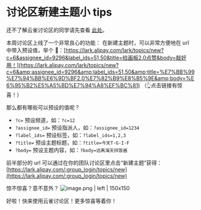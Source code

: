 # 讨论区新建主题小 tips

还不了解云雀讨论区的同学请先查看 [此处](https://lark.alipay.com/lark/help/topics)。

本周讨论区上线了一个非常良心的功能：
在新建主题时，可以非常方便地在 url 中带入预设值，举个 🌰：[https://lark.alipay.com/lark/topics/new?c=6&assignee_id=9296&label_ids=51,50&title=给画板2.0点赞&body=敲好用！](https://lark.alipay.com/lark/topics/new?c=6&amp;assignee_id=9296&amp;label_ids=51,50&amp;title=%E7%BB%99%E7%94%BB%E6%9D%BF2.0%E7%82%B9%E8%B5%9E&amp;body=%E6%95%B2%E5%A5%BD%E7%94%A8%EF%BC%81) 
（👆点击链接有惊喜！）

那么都有哪些可以预设的值呢？
* `?c=` 预设频道，如：`?c=12`
* `?assignee_id=` 预设指派人，如：`?assignee_id=1234`
* `?label_ids=` 预设标签，如：`?label_ids=1,2,3`
* `?title=` 预设主题标题，如：`?title=今天T·G·I·F`
* `?body=` 预设主题内容，如：`?body=远离海天拌饭酱`


前半部分的 url 可以通过在你的团队讨论区里点击“新建主题”获得：[https://lark.alipay.com/:group_login/topics/new](https://lark.alipay.com/:group_login/topics/new)

惊不惊喜？意不意外？
![image.png | left | 150x150](https://private-alipayobjects.alipay.com/alipay-rmsdeploy-image/skylark/png/f246a94c-8061-45ed-86b4-0be86d2059cb.png "")


好啦！快来使用云雀讨论区！更多惊喜等着你！
